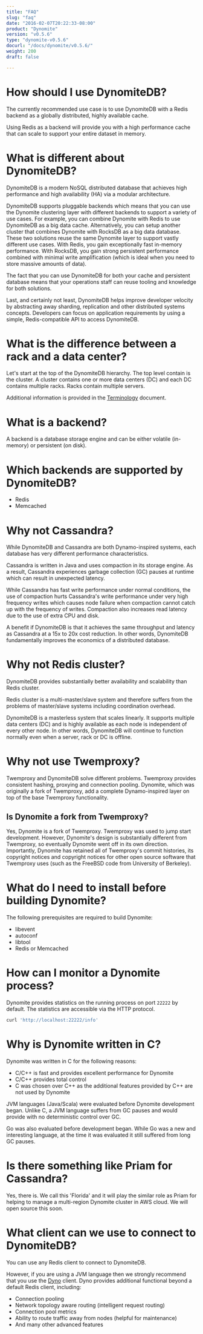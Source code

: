 ```yaml
---
title: "FAQ"
slug: "faq"
date: "2016-02-07T20:22:33-08:00"
product: "Dynomite"
version: "v0.5.6"
type: "dynomite-v0.5.6"
docurl: "/docs/dynomite/v0.5.6/"
weight: 200
draft: false

---
```


# How should I use DynomiteDB?

The currently recommended use case is to use DynomiteDB with a Redis backend as a globally distributed, highly available cache.

Using Redis as a backend will provide you with a high performance cache that can scale to support your entire dataset in memory.

# What is different about DynomiteDB?

DynomiteDB is a modern NoSQL distributed database that achieves high performance and high availability (HA) via a modular architecture.

DynomiteDB supports pluggable backends which means that you can use the Dynomite clustering layer with different backends to support a variety of use cases. For example, you can combine Dynomite with Redis to use DynomiteDB as a big data cache. Alternatively, you can setup another cluster that combines Dynomite with RocksDB as a big data database. These two solutions reuse the same Dynomite layer to support vastly different use cases. With Redis, you gain exceptionally fast in-memory performance. With RocksDB, you gain strong persistent performance combined with minimal write amplification (which is ideal when you need to store massive amounts of data).

The fact that you can use DynomiteDB for both your cache and persistent database means that your operations staff can reuse tooling and knowledge for both solutions.

Last, and certainly not least, DynomiteDB helps improve developer velocity by abstracting away sharding, replication and other distributed systems concepts. Developers can focus on application requirements by using a simple, Redis-compatible API to access DynomiteDB.

# What is the difference between a rack and a data center?

Let's start at the top of the DynomiteDB hierarchy. The top level contain is the cluster. A cluster contains one or more data centers (DC) and each DC contains multiple racks. Racks contain multiple servers.

Additional information is provided in the <a href="../terminology/">Terminology</a> document.

# What is a backend?

A backend is a database storage engine and can be either volatile (in-memory) or persistent (on disk).

# Which backends are supported by DynomiteDB?

- Redis
- Memcached

# Why not Cassandra?

While DynomiteDB and Cassandra are both Dynamo-inspired systems, each database has very different performance characteristics.  

Cassandra is written in Java and uses compaction in its storage engine. As a result, Cassandra experiences garbage collection (GC) pauses at runtime which can result in unexpected latency.

While Cassandra has fast write performance under normal conditions, the use of compaction hurts Cassandra's write performance under very high frequency writes which causes node failure when compaction cannot catch up with the frequency of writes. Compaction also increases read latency due to the use of extra CPU and disk.

A benefit if DynomiteDB is that it achieves the same throughput and latency as Cassandra at a 15x to 20x cost reduction. In other words, DynomiteDB fundamentally improves the economics of a distributed database.

# Why not Redis cluster?

DynomiteDB provides substantially better availability and scalability than Redis cluster.

Redis cluster is a multi-master/slave system and therefore suffers from the problems of master/slave systems including coordination overhead.

DynomiteDB is a masterless system that scales linearly. It supports multiple data centers (DC) and is highly available as each node is independent of every other node. In other words, DynomiteDB will continue to function normally even when a server, rack or DC is offline.

# Why not use Twemproxy?

Twemproxy and DynomiteDB solve different problems. Twemproxy provides consistent hashing, proxying and connection pooling. Dynomite, which was originally a fork of Twemproxy, add a complete Dynamo-inspired layer on top of the base Twemproxy functionality.

## Is Dynomite a fork from Twemproxy?

Yes, Dynomite is a fork of Twemproxy. Twemproxy was used to jump start development. However, Dynomite's design is substantially different from Twemproxy, so eventually Dynomite went off in its own direction. Importantly, Dynomite has retained all of Twemproxy's commit histories, its copyright notices and copyright notices for other open source software that Twemproxy uses (such as the FreeBSD code from University of Berkeley).

# What do I need to install before building Dynomite?

The following prerequisites are required to build Dynomite:

- libevent
- autoconf
- libtool
- Redis or Memcached

# How can I monitor a Dynomite process?

Dynomite provides statistics on the running process on port `22222` by default. The statistics are accessible via the HTTP protocol.

```bash
curl 'http://localhost:22222/info'
```

# Why is Dynomite written in C?

Dynomite was written in C for the following reasons:

- C/C++ is fast and provides excellent performance for Dynomite
- C/C++ provides total control
- C was chosen over C++ as the additional features provided by C++ are not used by Dynomite

JVM languages (Java/Scala) were evaluated before Dynomite development began. Unlike C, a JVM language suffers from GC pauses and would provide with no deterministic control over GC.

Go was also evaluated before development began. While Go was a new and interesting language, at the time it was evaluated it still suffered from long GC pauses.

# Is there something like Priam for Cassandra?

Yes, there is. We call this 'Florida' and it will play the similar role as Priam for helping to manage a multi-region Dynomite cluster in AWS cloud. We will open source this soon.

# What client can we use to connect to DynomiteDB?

You can use any Redis client to connect to DynomiteDB.

However, if you are using a JVM language then we strongly recommend that you use the <a href="http://github.com/Netflix/dyno" target="_blank">Dyno</a> client. Dyno provides additional functional beyond a default Redis client, including:

- Connection pooling
- Network topology aware routing (intelligent request routing)
- Connection pool metrics
- Ability to route traffic away from nodes (helpful for maintenance)
- And many other advanced features
